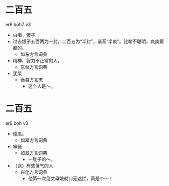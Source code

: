 # 二百五
er6 boh7 v3
+ 白痴，傻子
+ 过去银子五百两为一封，二百五为“半封”，谐音“半疯”。比喻不聪明，疯疯癫癫的。
  * 如东方言词典
+ 精神、智力不正常的人。
  * 东台方言词典
+ 犹呆
  * 泰县方言志
    - 这个人是～。

# 二百五
er6 boh v3
+ 傻瓜。
  * 如皋方言词典
+ 牢骚
  * 如皋方言词典
    - 一肚子的～。
+ （讽）有些傻气的人
  * 兴化方言词典
    - 他第一次见丈母娘就口无遮拦，真是个～！
